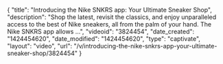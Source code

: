 {
    "title": "Introducing the Nike SNKRS app: Your Ultimate Sneaker Shop",
    "description": "Shop the latest, revisit the classics, and enjoy unparalleled access to the best of Nike sneakers, all from the palm of your hand. The Nike SNKRS app allows ...",
    "videoid": "3824454",
    "date_created": "1424454620",
    "date_modified": "1424454620",
    "type": "captivate",
    "layout": "video",
    "url": "\/v\/introducing-the-nike-snkrs-app-your-ultimate-sneaker-shop\/3824454"
}
